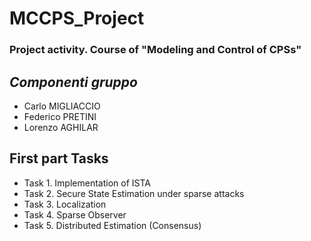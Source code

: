# MCCPS_Project
### Project activity. Course of "Modeling and  Control  of CPSs"

## *Componenti gruppo*
- Carlo MIGLIACCIO
- Federico PRETINI
- Lorenzo AGHILAR

## First part Tasks
* Task 1. Implementation of ISTA
* Task 2. Secure State Estimation under sparse attacks
* Task 3. Localization
* Task 4. Sparse Observer
* Task 5. Distributed Estimation (Consensus)

